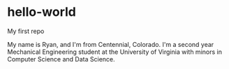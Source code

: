 # hello-world
My first repo

My name is Ryan, and I'm from Centennial, Colorado.
I'm a second year Mechanical Engineering student at the University of Virginia with minors in Computer Science and Data Science.
